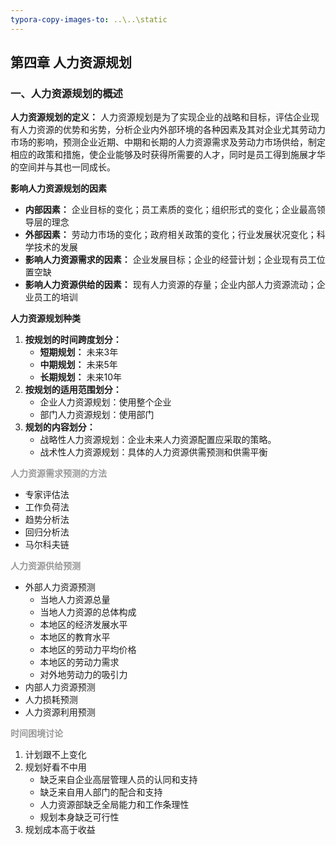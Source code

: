 ```yaml
---
typora-copy-images-to: ..\..\static
---
```


## 第四章 人力资源规划

### 一、人力资源规划的概述

**人力资源规划的定义：** 人力资源规划是为了实现企业的战略和目标，评估企业现有人力资源的优势和劣势，分析企业内外部环境的各种因素及其对企业尤其劳动力市场的影响，预测企业近期、中期和长期的人力资源需求及劳动力市场供给，制定相应的政策和措施，使企业能够及时获得所需要的人才，同时是员工得到施展才华的空间并与其也一同成长。

**影响人力资源规划的因素**

- **内部因素：** 企业目标的变化；员工素质的变化；组织形式的变化；企业最高领导层的理念
- **外部因素：** 劳动力市场的变化；政府相关政策的变化；行业发展状况变化；科学技术的发展
- **影响人力资源需求的因素：** 企业发展目标；企业的经营计划；企业现有员工位置空缺
- **影响人力资源供给的因素：** 现有人力资源的存量；企业内部人力资源流动；企业员工的培训

**人力资源规划种类**

1. **按规划的时间跨度划分：**
   - **短期规划：** 未来3年
   - **中期规划：** 未来5年
   - **长期规划：** 未来10年
2. **按规划的适用范围划分：**
   - 企业人力资源规划：使用整个企业
   - 部门人力资源规划：使用部门
3. **规划的内容划分：**
   - 战略性人力资源规划：企业未来人力资源配置应采取的策略。
   - 战术性人力资源规划：具体的人力资源供需预测和供需平衡

<span style="color: #999;font-weight:700;">人力资源需求预测的方法</span>

- 专家评估法
- 工作负荷法
- 趋势分析法
- 回归分析法
- 马尔科夫链

<span style="color: #999;font-weight:700;">人力资源供给预测</span>

- 外部人力资源预测
  - 当地人力资源总量
  - 当地人力资源的总体构成
  - 本地区的经济发展水平
  - 本地区的教育水平
  - 本地区的劳动力平均价格
  - 本地区的劳动力需求
  - 对外地劳动力的吸引力
- 内部人力资源预测
- 人力损耗预测
- 人力资源利用预测

<span style="color: #999;font-weight:700;">时间困境讨论</span>

1. 计划跟不上变化
2. 规划好看不中用
   - 缺乏来自企业高层管理人员的认同和支持
   - 缺乏来自用人部门的配合和支持
   - 人力资源部缺乏全局能力和工作条理性
   - 规划本身缺乏可行性
3. 规划成本高于收益